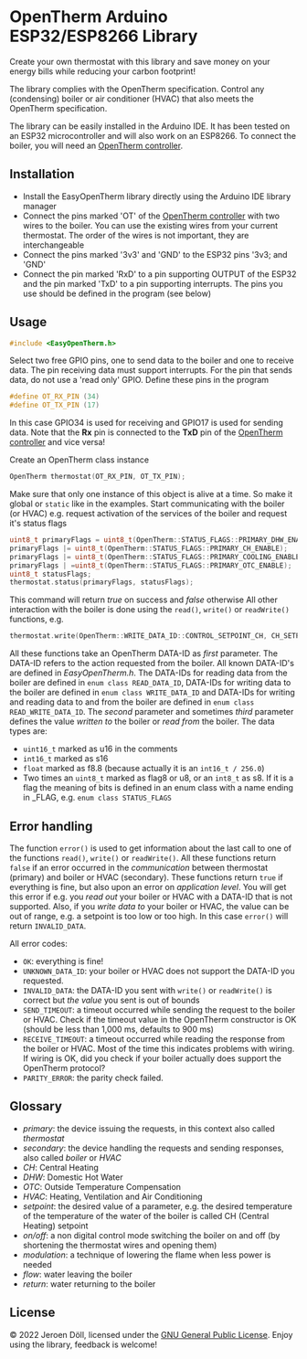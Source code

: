 # OpenTherm Arduino ESP32/ESP8266 Library

Create your own thermostat with this library and save money on your energy bills while reducing your carbon footprint!

The library complies with the OpenTherm specification. Control any (condensing) boiler or air conditioner (HVAC) that also meets the OpenTherm specification.

The library can be easily installed in the Arduino IDE. It has been tested on an ESP32 microcontroller and will also work on an ESP8266.
To connect the boiler, you will need an [OpenTherm controller](https://www.tindie.com/products/jeroen88/opentherm-controller/).

## Installation
- Install the EasyOpenTherm library directly using the Arduino IDE library manager
- Connect the pins marked 'OT' of the [OpenTherm controller](https://www.tindie.com/products/jeroen88/opentherm-controller/) with two wires to the boiler. You can use the existing wires from your current thermostat. The order of the wires is not important, they are interchangeable
- Connect the pins marked '3v3' and 'GND' to the ESP32 pins '3v3;  and 'GND'
- Connect the pin marked 'RxD' to a pin supporting OUTPUT of the ESP32 and the pin marked 'TxD' to a pin supporting interrupts. The pins you use should be defined in the program (see below)

## Usage
```cpp
#include <EasyOpenTherm.h>
```
Select two free GPIO pins, one to send data to the boiler and one to receive data. The pin receiving data must support interrupts. For the pin that sends data, do not use a 'read only' GPIO. Define these pins in the program
```cpp
#define OT_RX_PIN (34)
#define OT_TX_PIN (17)
```
In this case GPIO34 is used for receiving and GPIO17 is used for sending data. Note that the **Rx** pin is connected to the **TxD** pin of the [OpenTherm controller](https://www.tindie.com/products/jeroen88/opentherm-controller/) and vice versa!

Create an OpenTherm class instance 
```cpp
OpenTherm thermostat(OT_RX_PIN, OT_TX_PIN);
```
Make sure that only one instance of this object is alive at a time. So make it global or ```static``` like in the examples.
Start communicating with the boiler (or HVAC) e.g. request activation of the services of the boiler and request it's status flags
```cpp
uint8_t primaryFlags = uint8_t(OpenTherm::STATUS_FLAGS::PRIMARY_DHW_ENABLE);  // Enable Domestic Hot Water 
primaryFlags |= uint8_t(OpenTherm::STATUS_FLAGS::PRIMARY_CH_ENABLE);          // Enable Central Heating
primaryFlags |= uint8_t(OpenTherm::STATUS_FLAGS::PRIMARY_COOLING_ENABLE);     // Enable cooling (of your boiler, if available)
primaryFlags | =uint8_t(OpenTherm::STATUS_FLAGS::PRIMARY_OTC_ENABLE);         // Enable Outside Temperature Compensation (ifa available in your boiler)
uint8_t statusFlags;                                                          // Flags returned by the boiler will be stored into this variable
thermostat.status(primaryFlags, statusFlags);
```
This command will return _true_ on success and _false_ otherwise
All other interaction with the boiler is done using the ```read()```, ```write()``` or ```readWrite()``` functions, e.g.
```cpp
thermostat.write(OpenTherm::WRITE_DATA_ID::CONTROL_SETPOINT_CH, CH_SETPOINT)
```
All these functions take an OpenTherm DATA-ID as _first_ parameter. The DATA-ID refers to the action requested from the boiler. All known DATA-ID's are defined in _EasyOpenTherm.h_. The DATA-IDs for reading data from the boiler are defined in ```enum class READ_DATA_ID```, DATA-IDs for writing data to the boiler are defined in ```enum class WRITE_DATA_ID``` and DATA-IDs for writing and reading data to and from the boiler are defined in ```enum class    READ_WRITE_DATA_ID```. The _second_ parameter and sometimes _third_ parameter defines the value _written to_ the boiler or _read from_ the boiler. The data types are:
- ```uint16_t``` marked as u16 in the comments
- ```int16_t``` marked as s16
- ```float``` marked as f8.8 (because actually it is an ```int16_t / 256.0```)
- Two times an ```uint8_t``` marked as flag8 or u8, or an ```int8_t``` as s8. If it is a flag the meaning of bits is defined in an enum class with a name ending in _FLAG, e.g. ```enum class STATUS_FLAGS```

## Error handling
The function ```error()``` is used to get information about the last call to one of the functions ```read()```, ```write()``` or ```readWrite()```. All these functions  return ```false``` if an
error occurred in the _communication_ between thermostat (primary) and boiler or HVAC (secondary). These functions return ```true``` if everything is fine, but also upon an error on 
_application level_. You will get this error if e.g. you _read out_ your boiler or HVAC with a DATA-ID that is not supported. Also, if you _write data to_ your boiler or HVAC, the value can be out of range, e.g. a setpoint is too low or too high. In this case ```error()``` will return ```INVALID_DATA```.

All error codes:
- ```OK```: everything is fine!
- ```UNKNOWN_DATA_ID```: your boiler or HVAC does not support the DATA-ID you requested. 
- ```INVALID_DATA```: the DATA-ID you sent with ```write()``` or ```readWrite()``` is correct but _the value_ you sent is out of bounds
- ```SEND_TIMEOUT```: a timeout occurred while sending the request to the boiler or HVAC. Check if the timeout value in the OpenTherm constructor is OK (should be less than 1,000 ms, defaults to 900 ms)
- ```RECEIVE_TIMEOUT```: a timeout occurred while reading the response from the boiler or HVAC. Most of the time this indicates problems with wiring. If wiring is OK, did you check if your boiler actually does support the OpenTherm protocol?
- ```PARITY_ERROR```: the parity check failed.

## Glossary
- _primary_: the device issuing the requests, in this context also called _thermostat_
- _secondary_: the device handling the requests and sending responses, also called _boiler_ or _HVAC_
- _CH_: Central Heating
- _DHW_: Domestic Hot Water
- _OTC_: Outside Temperature Compensation
- _HVAC_: Heating, Ventilation and Air Conditioning
- _setpoint_: the desired value of a parameter, e.g. the desired temperature of the temperature of the water of the boiler is called CH (Central Heating) setpoint
- _on/off_: a non digital control mode switching the boiler on and off (by shortening the thermostat wires and opening them)
- _modulation_: a technique of lowering the flame when less power is needed
- _flow_: water leaving the boiler
- _return_: water returning to the boiler

## License
© 2022 Jeroen Döll, licensed under the [GNU General Public License](https://www.gnu.org/licenses/gpl-3.0.html). Enjoy using the library, feedback is welcome!




